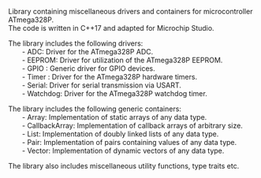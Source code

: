 Library containing miscellaneous drivers and containers for microcontroller ATmega328P.  
The code is written in C++17 and adapted for Microchip Studio.  

The library includes the following drivers:  
    &emsp;&emsp;- ADC: Driver for the ATmega328P ADC.  
    &emsp;&emsp;- EEPROM: Driver for utilization of the ATmega328P EEPROM.  
    &emsp;&emsp;- GPIO  : Generic driver for GPIO devices.  
    &emsp;&emsp;- Timer : Driver for the ATmega328P hardware timers.  
    &emsp;&emsp;- Serial: Driver for serial transmission via USART.  
    &emsp;&emsp;- Watchdog: Driver for the ATmega328P watchdog timer.  

The library includes the following generic containers:  
    &emsp;&emsp;- Array: Implementation of static arrays of any data type.  
    &emsp;&emsp;- CallbackArray: Implementation of callback arrays of arbitrary size.  
    &emsp;&emsp;- List: Implementation of doubly linked lists of any data type.  
    &emsp;&emsp;- Pair: Implementation of pairs containing values of any data type.  
    &emsp;&emsp;- Vector: Implementation of dynamic vectors of any data type.  

The library also includes miscellaneous utility functions, type traits etc.  
